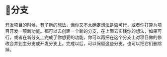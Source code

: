# 分支

开发项目的时候，有了新的想法，但你又不太确定想法是否可行，或者你打算为项目开发一项新功能。都可以去创建一个新的分支，在上面去实践你的想法，如果可行，或者在新分支上完成了你想要的功能，你可以再把在这个分支上对项目做的修改合并到主分支或开发分支上。完成以后，可以保留这些分支，也可以把它们删除掉。

